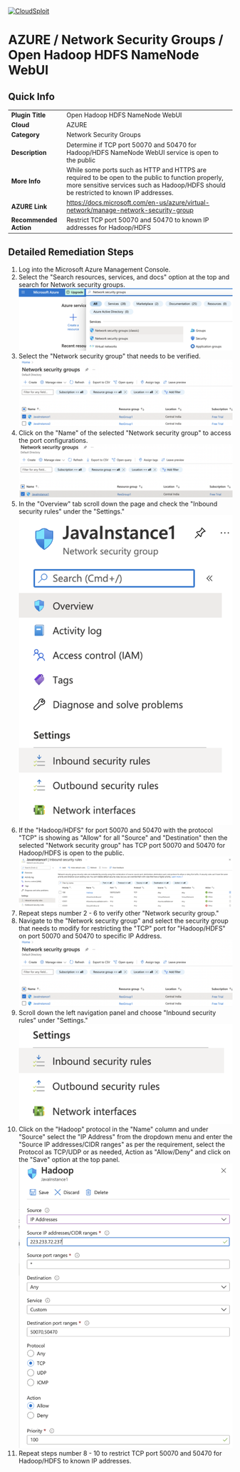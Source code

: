 [![CloudSploit](https://cloudsploit.com/img/logo-new-big-text-100.png "CloudSploit")](https://cloudsploit.com)

# AZURE / Network Security Groups / Open Hadoop HDFS NameNode WebUI

## Quick Info

| | |
|-|-|
| **Plugin Title** | Open Hadoop HDFS NameNode WebUI |
| **Cloud** | AZURE |
| **Category** | Network Security Groups |
| **Description** | Determine if TCP port 50070 and 50470 for Hadoop/HDFS NameNode WebUI service is open to the public |
| **More Info** | While some ports such as HTTP and HTTPS are required to be open to the public to function properly, more sensitive services such as Hadoop/HDFS should be restricted to known IP addresses. |
| **AZURE Link** | https://docs.microsoft.com/en-us/azure/virtual-network/manage-network-security-group |
| **Recommended Action** | Restrict TCP port 50070 and 50470 to known IP addresses for Hadoop/HDFS |

## Detailed Remediation Steps


1. Log into the Microsoft Azure Management Console.
2. Select the "Search resources, services, and docs" option at the top and search for Network security groups. </br> <img src="/resources/azure/networksecuritygroups/open-hadoop-hdfs-namenode-webui/step2.png"/>
3. Select the "Network security group" that needs to be verified. </br> <img src="/resources/azure/networksecuritygroups/open-hadoop-hdfs-namenode-webui/step3.png"/>
4. Click on the "Name" of the selected "Network security group" to access the port configurations. </br> <img src="/resources/azure/networksecuritygroups/open-hadoop-hdfs-namenode-webui/step4.png"/>
5. In the "Overview" tab scroll down the page and check the "Inbound security rules" under the "Settings." </br> <img src="/resources/azure/networksecuritygroups/open-hadoop-hdfs-namenode-webui/step5.png"/>
6. If the "Hadoop/HDFS" for port 50070 and 50470 with the protocol "TCP" is showing as "Allow" for all "Source" and "Destination" then the selected  "Network security group" has TCP port 50070 and 50470  for Hadoop/HDFS is open to the public. </br> <img src="/resources/azure/networksecuritygroups/open-hadoop-hdfs-namenode-webui/step6.png"/>
7. Repeat steps number 2 - 6 to verify other "Network security group." </br>
8. Navigate to the "Network security group" and select the security group that needs to modify for restricting the "TCP" port for "Hadoop/HDFS" on port 50070 and 50470 to specific IP Address.</br> <img src="/resources/azure/networksecuritygroups/open-hadoop-hdfs-namenode-webui/step8.png"/>
9. Scroll down the left navigation panel and choose "Inbound security rules" under "Settings."</br> <img src="/resources/azure/networksecuritygroups/open-hadoop-hdfs-namenode-webui/step9.png"/>
10. Click on the "Hadoop" protocol in the "Name" column and under "Source" select the "IP Address" from the dropdown menu and enter the "Source IP addresses/CIDR ranges" as per the requirement, select the Protocol as TCP/UDP or as needed, Action as "Allow/Deny" and click on the "Save" option at the top panel. </br> <img src="/resources/azure/networksecuritygroups/open-hadoop-hdfs-namenode-webui/step10.png"/>
11. Repeat steps number 8 - 10 to restrict TCP port 50070 and 50470 for Hadoop/HDFS to known IP addresses.</br>
